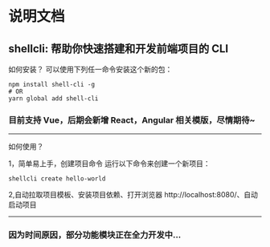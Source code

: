# 说明文档

## shellcli: 帮助你快速搭建和开发前端项目的 CLI

如何安装？
可以使用下列任一命令安装这个新的包：

```
npm install shell-cli -g
# OR
yarn global add shell-cli

```

### 目前支持 Vue，后期会新增 React，Angular 相关模版，尽情期待~

<hr>

如何使用？

1，简单易上手，创建项目命令
运行以下命令来创建一个新项目：

```
shellcli create hello-world
```

2,自动拉取项目模板、安装项目依赖、打开浏览器 http://localhost:8080/、自动启动项目

<hr/>

### 因为时间原因，部分功能模块正在全力开发中...
